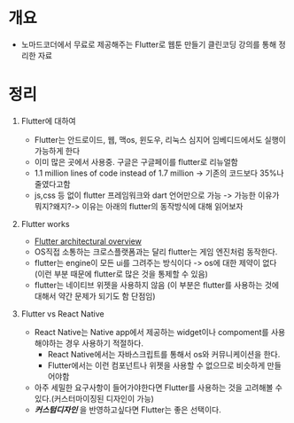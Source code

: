 # 개요

- 노마드코더에서 무료로 제공해주는 Flutter로 웹툰 만들기 클린코딩 강의를 통해 정리한 자료

# 정리

1. Flutter에 대하여
   - Flutter는 안드로이드, 웹, 맥os, 윈도우, 리눅스 심지어 임베디드에서도 실행이 가능하게 한다
   - 이미 많은 곳에서 사용중. 구글은 구글페이를 flutter로 리뉴얼함
   - 1.1 million lines of code instead of 1.7 million -> 기존의 코드보다 35%나 줄였다고함
   - js,css 등 없이 flutter 프레임워크와 dart 언어만으로 가능 -> 가능한 이유가 뭐지?왜지?-> 이유는 아래의 flutter의 동작방식에 대해 읽어보자
2. Flutter works

   - [Flutter architectural overview](https://docs.flutter.dev/resources/architectural-overview)
   - OS직접 소통하는 크로스플랫폼과는 달리 flutter는 게임 엔진처럼 동작한다.
   - flutter는 engine이 모든 ui를 그려주는 방식이다 -> os에 대한 제약이 없다 (이런 부분 때문에 flutter로 많은 것을 통제할 수 있음)
   - flutter는 네이티브 위젯을 사용하지 않음 (이 부분은 flutter를 사용하는 것에 대해서 약간 문제가 되기도 함 단점임)

3. Flutter vs React Native
   - React Native는 Native app에서 제공하는 widget이나 compoment를 사용해야하는 경우 사용하기 적절하다.
     - React Native에서는 자바스크립트를 통해서 os와 커뮤니케이션을 한다.
     - Flutter에서는 이런 컴포넌트나 위젯을 사용할 수 없으므로 비슷하게 만들어야함
   - 아주 세밀한 요구사항이 들어가야한다면 Flutter를 사용하는 것을 고려해볼 수 있다.(커스터마이징된 디자인이 가능)
   - **_커스텀디자인_** 을 반영하고싶다면 Flutter는 좋은 선택이다.
